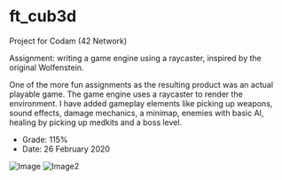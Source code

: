 # ft_cub3d

Project for Codam (42 Network)

Assignment: writing a game engine using a raycaster, inspired by the original Wolfenstein.

One of the more fun assignments as the resulting product was an actual playable game.
The game engine uses a raycaster to render the environment.
I have added gameplay elements like picking up weapons, sound effects, damage mechanics, a minimap, enemies with basic AI, healing by picking up medkits and a boss level. 

- Grade: 115%
- Date: 26 February 2020

![Image](https://i.ibb.co/N9bskLS/Screen-Shot-2020-09-03-at-8-29-38-PM.png)
![Image2](https://i.ibb.co/yfGzq6y/Screen-Shot-2020-09-03-at-8-35-44-PM.png)
